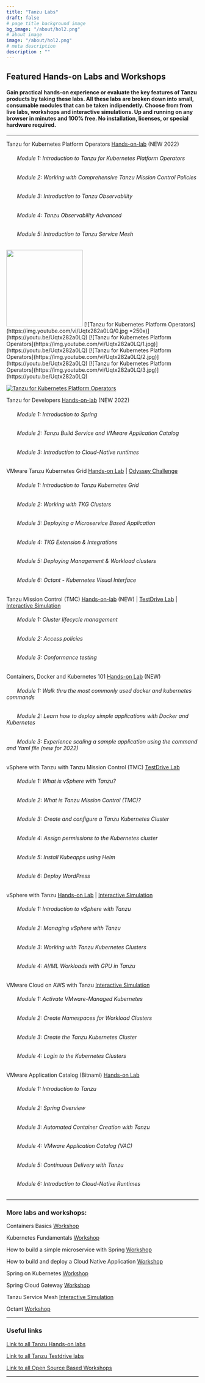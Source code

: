 ```yaml
---
title: "Tanzu Labs"
draft: false
# page title background image
bg_image: "/about/hol2.png"
# about image
image: "/about/hol2.png"
# meta description
description : ""
---
```


## Featured Hands-on Labs and Workshops 
#### Gain practical hands-on experience or evaluate the key features of Tanzu products by taking these labs. All these labs are broken down into small, consumable modules that can be taken indipendetly. Choose from from live labs, workshops and interactive simulations. Up and running on any browser in minutes and 100% free. No installation, licenses, or special hardware required.
---

Tanzu for Kubernetes Platform Operators [Hands-on-lab](https://labs.hol.vmware.com/HOL/catalogs/lab/10414) (NEW 2022)
###### &nbsp;&nbsp;&nbsp;&nbsp;&nbsp;&nbsp; Module 1: Introduction to Tanzu for Kubernetes Platform Operators
###### &nbsp;&nbsp;&nbsp;&nbsp;&nbsp;&nbsp; Module 2:	Working with Comprehensive Tanzu Mission Control Policies
###### &nbsp;&nbsp;&nbsp;&nbsp;&nbsp;&nbsp; Module 3:	Introduction to Tanzu Observability
###### &nbsp;&nbsp;&nbsp;&nbsp;&nbsp;&nbsp; Module 4:	Tanzu Observability Advanced
###### &nbsp;&nbsp;&nbsp;&nbsp;&nbsp;&nbsp; Module 5:	Introduction to Tanzu Service Mesh

<img src="https://i.ytimg.com/vi/Uqtx282a0LQ/mqdefault.jpg" width="200">
[![Tanzu for Kubernetes Platform Operators](https://img.youtube.com/vi/Uqtx282a0LQ/0.jpg =250x)](https://youtu.be/Uqtx282a0LQ)
[![Tanzu for Kubernetes Platform Operators](https://img.youtube.com/vi/Uqtx282a0LQ/1.jpg)](https://youtu.be/Uqtx282a0LQ)
[![Tanzu for Kubernetes Platform Operators](https://img.youtube.com/vi/Uqtx282a0LQ/2.jpg)](https://youtu.be/Uqtx282a0LQ)
[![Tanzu for Kubernetes Platform Operators](https://img.youtube.com/vi/Uqtx282a0LQ/3.jpg)](https://youtu.be/Uqtx282a0LQ)

[![Tanzu for Kubernetes Platform Operators](https://i.ytimg.com/vi/Uqtx282a0LQ/mqdefault.jpg)](https://youtu.be/Uqtx282a0LQ)



Tanzu for Developers [Hands-on-lab](https://labs.hol.vmware.com/HOL/catalogs/lab/10426) (NEW 2022)
###### &nbsp;&nbsp;&nbsp;&nbsp;&nbsp;&nbsp; Module 1: Introduction to Spring 
###### &nbsp;&nbsp;&nbsp;&nbsp;&nbsp;&nbsp; Module 2: Tanzu Build Service and VMware Application Catalog 
###### &nbsp;&nbsp;&nbsp;&nbsp;&nbsp;&nbsp; Module 3: Introduction to Cloud-Native runtimes

  
VMware Tanzu Kubernetes Grid [Hands-on Lab](https://labs.hol.vmware.com/HOL/catalogs/lab/10659) | [Odyssey Challenge](https://labs.hol.vmware.com/HOL/catalogs/lab/10667)
###### &nbsp;&nbsp;&nbsp;&nbsp;&nbsp;&nbsp; Module 1: Introduction to Tanzu Kubernetes Grid
###### &nbsp;&nbsp;&nbsp;&nbsp;&nbsp;&nbsp; Module 2: Working with TKG Clusters 	
###### &nbsp;&nbsp;&nbsp;&nbsp;&nbsp;&nbsp; Module 3:	Deploying a Microservice Based Application	
###### &nbsp;&nbsp;&nbsp;&nbsp;&nbsp;&nbsp; Module 4:	TKG Extension & Integrations 	
###### &nbsp;&nbsp;&nbsp;&nbsp;&nbsp;&nbsp; Module 5:	Deploying Management & Workload clusters
###### &nbsp;&nbsp;&nbsp;&nbsp;&nbsp;&nbsp; Module 6:	Octant - Kubernetes Visual Interface 


Tanzu Mission Control (TMC) [Hands-on-lab](https://labs.hol.vmware.com/HOL/catalogs/lab/10506) (NEW) | [TestDrive Lab](https://pathfinder.vmware.com/path/tanzu) | [Interactive Simulation](http://labs.hol.vmware.com/HOL/catalogs/lab/8516)
######     &nbsp;&nbsp;&nbsp;&nbsp;&nbsp;&nbsp; Module 1: Cluster lifecycle management
######     &nbsp;&nbsp;&nbsp;&nbsp;&nbsp;&nbsp; Module 2: Access policies
######     &nbsp;&nbsp;&nbsp;&nbsp;&nbsp;&nbsp; Module 3: Conformance testing


Containers, Docker and Kubernetes 101 [Hands-on Lab](https://labs.hol.vmware.com/HOL/catalogs/lab/10657) (NEW)
###### &nbsp;&nbsp;&nbsp;&nbsp;&nbsp;&nbsp; Module 1: Walk thru the most commonly used docker and kubernetes commands
###### &nbsp;&nbsp;&nbsp;&nbsp;&nbsp;&nbsp; Module 2: Learn how to deploy simple applications with Docker and Kubernetes
###### &nbsp;&nbsp;&nbsp;&nbsp;&nbsp;&nbsp; Module 3: Experience scaling a sample application using the command and Yaml file (new for 2022)

<!---update [Hands-on Lab](http://labs.hol.vmware.com/HOL/catalogs/lab/8087)_-->
<!--Checked with Kunal for Guided Demos | [Guided Demo 1](https://cloudcity.pathfinder.vmware.com/event-space/explore-demos/use-cases/application-transformation/demo/AppTraCPMK) | [Guided Demo 2](https://cloudcity.pathfinder.vmware.com/event-space/explore-demos/use-cases/application-transformation/demo/AppTraTMC)-->

vSphere with Tanzu with Tanzu Mission Control (TMC) [TestDrive Lab](https://pathfinder.vmware.com/path/tanzu_standard)
###### &nbsp;&nbsp;&nbsp;&nbsp;&nbsp;&nbsp; Module 1: What is vSphere with Tanzu?
###### &nbsp;&nbsp;&nbsp;&nbsp;&nbsp;&nbsp; Module 2: What is Tanzu Mission Control (TMC)?
###### &nbsp;&nbsp;&nbsp;&nbsp;&nbsp;&nbsp; Module 3: Create and configure a Tanzu Kubernetes Cluster
###### &nbsp;&nbsp;&nbsp;&nbsp;&nbsp;&nbsp; Module 4: Assign permissions to the Kubernetes cluster
###### &nbsp;&nbsp;&nbsp;&nbsp;&nbsp;&nbsp; Module 5: Install Kubeapps using Helm
###### &nbsp;&nbsp;&nbsp;&nbsp;&nbsp;&nbsp; Module 6: Deploy WordPress

vSphere with Tanzu [Hands-on Lab](https://www.vmwarelearningplatform.com/HOL/catalogs/lab/10402) | [Interactive Simulation](http://labs.hol.vmware.com/HOL/catalogs/lab/8897)
###### &nbsp;&nbsp;&nbsp;&nbsp;&nbsp;&nbsp; Module 1: Introduction to vSphere with Tanzu	
###### &nbsp;&nbsp;&nbsp;&nbsp;&nbsp;&nbsp; Module 2: Managing vSphere with Tanzu	
###### &nbsp;&nbsp;&nbsp;&nbsp;&nbsp;&nbsp; Module 3: Working with Tanzu Kubernetes Clusters	
###### &nbsp;&nbsp;&nbsp;&nbsp;&nbsp;&nbsp; Module 4: AI/ML Workloads with GPU in Tanzu

VMware Cloud on AWS with Tanzu [Interactive Simulation](https://labs.hol.vmware.com/HOL/catalogs/lab/8743)
###### &nbsp;&nbsp;&nbsp;&nbsp;&nbsp;&nbsp; Module 1: Activate VMware-Managed Kubernetes	
###### &nbsp;&nbsp;&nbsp;&nbsp;&nbsp;&nbsp; Module 2: Create Namespaces for Workload Clusters	 
###### &nbsp;&nbsp;&nbsp;&nbsp;&nbsp;&nbsp; Module 3: Create the Tanzu Kubernetes Cluster	
###### &nbsp;&nbsp;&nbsp;&nbsp;&nbsp;&nbsp; Module 4: Login to the Kubernetes Clusters


<!--checked with Kunal [Guided Demo](https://cloudcity.pathfinder.vmware.com/event-space/explore-demos/use-cases/application-transformation/demo/AppTraTAC)-->
VMware Application Catalog (Bitnami) [Hands-on Lab](https://labs.hol.vmware.com/HOL/catalogs/lab/10426) 
###### &nbsp;&nbsp;&nbsp;&nbsp;&nbsp;&nbsp; Module 1: Introduction to Tanzu
###### &nbsp;&nbsp;&nbsp;&nbsp;&nbsp;&nbsp; Module 2: Spring Overview
###### &nbsp;&nbsp;&nbsp;&nbsp;&nbsp;&nbsp; Module 3:	Automated Container Creation with Tanzu	
###### &nbsp;&nbsp;&nbsp;&nbsp;&nbsp;&nbsp; Module 4:	VMware Application Catalog (VAC)	
###### &nbsp;&nbsp;&nbsp;&nbsp;&nbsp;&nbsp; Module 5:	Continuous Delivery with Tanzu
###### &nbsp;&nbsp;&nbsp;&nbsp;&nbsp;&nbsp; Module 6:	Introduction to Cloud-Native Runtimes

---


### More labs and workshops:

Containers Basics [Workshop](https://tanzu.vmware.com/developer/workshops/lab-container-basics/)

Kubernetes Fundamentals [Workshop](https://tanzu.vmware.com/developer/workshops/lab-k8s-fundamentals/)

How to build a simple microservice with Spring [Workshop](https://tanzu.vmware.com/developer/workshops/lab-microservice/)

How to build and deploy a Cloud Native Application [Workshop](https://tanzu.vmware.com/developer/workshops/cnd-deploy-practices/)

Spring on Kubernetes [Workshop](https://tanzu.vmware.com/developer/workshops/spring-on-kubernetes/)

Spring Cloud Gateway [Workshop](https://tanzu.vmware.com/developer/workshops/lab-spring-gateway/)

Tanzu Service Mesh [Interactive Simulation](http://labs.hol.vmware.com/HOL/catalogs/lab/8509)

Octant [Workshop](https://tanzu.vmware.com/developer/workshops/lab-getting-started-with-octant/)

<!-- Check with Kunal. I don't think this link works
# VMware Tanzu Oberservability [Guided Demo](https://cloudcity.pathfinder.vmware.com/event-space/explore-demos/use-cases/application-transformation/demo/AppTraTOK)-->

---


### Useful links

[Link to all Tanzu Hands-on labs](https://labs.hol.vmware.com/HOL/catalogs/catalog/1886)

[Link to all Tanzu Testdrive labs](https://pathfinder.vmware.com/path/tanzu)

[Link to all Open Source Based Workshops](https://tanzu.vmware.com/developer/workshops/)


--------


